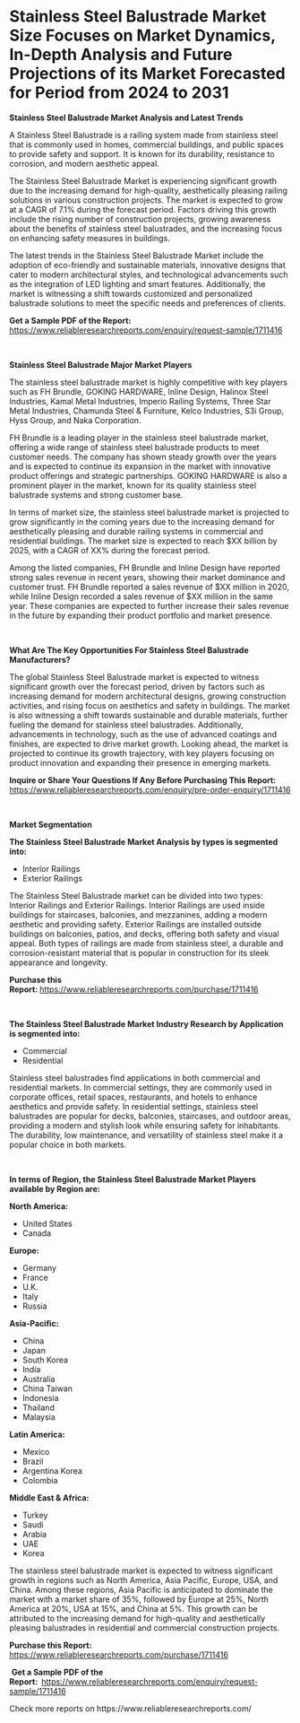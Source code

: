 <p><h1>Stainless Steel Balustrade Market Size Focuses on Market Dynamics, In-Depth Analysis and Future Projections of its Market Forecasted for Period from 2024 to 2031</h1></p><p><strong>Stainless Steel Balustrade Market Analysis and Latest Trends</strong></p>
<p><p>A Stainless Steel Balustrade is a railing system made from stainless steel that is commonly used in homes, commercial buildings, and public spaces to provide safety and support. It is known for its durability, resistance to corrosion, and modern aesthetic appeal.</p><p>The Stainless Steel Balustrade Market is experiencing significant growth due to the increasing demand for high-quality, aesthetically pleasing railing solutions in various construction projects. The market is expected to grow at a CAGR of 7.1% during the forecast period. Factors driving this growth include the rising number of construction projects, growing awareness about the benefits of stainless steel balustrades, and the increasing focus on enhancing safety measures in buildings.</p><p>The latest trends in the Stainless Steel Balustrade Market include the adoption of eco-friendly and sustainable materials, innovative designs that cater to modern architectural styles, and technological advancements such as the integration of LED lighting and smart features. Additionally, the market is witnessing a shift towards customized and personalized balustrade solutions to meet the specific needs and preferences of clients.</p></p>
<p><strong>Get a Sample PDF of the Report:&nbsp;</strong> <a href="https://www.reliableresearchreports.com/enquiry/request-sample/1711416">https://www.reliableresearchreports.com/enquiry/request-sample/1711416</a></p>
<p>&nbsp;</p>
<p><strong>Stainless Steel Balustrade Major Market Players</strong></p>
<p><p>The stainless steel balustrade market is highly competitive with key players such as FH Brundle, GOKING HARDWARE, Inline Design, Halinox Steel Industries, Kamal Metal Industries, Imperio Railing Systems, Three Star Metal Industries, Chamunda Steel & Furniture, Kelco Industries, S3i Group, Hyss Group, and Naka Corporation.</p><p>FH Brundle is a leading player in the stainless steel balustrade market, offering a wide range of stainless steel balustrade products to meet customer needs. The company has shown steady growth over the years and is expected to continue its expansion in the market with innovative product offerings and strategic partnerships. GOKING HARDWARE is also a prominent player in the market, known for its quality stainless steel balustrade systems and strong customer base.</p><p>In terms of market size, the stainless steel balustrade market is projected to grow significantly in the coming years due to the increasing demand for aesthetically pleasing and durable railing systems in commercial and residential buildings. The market size is expected to reach $XX billion by 2025, with a CAGR of XX% during the forecast period.</p><p>Among the listed companies, FH Brundle and Inline Design have reported strong sales revenue in recent years, showing their market dominance and customer trust. FH Brundle reported a sales revenue of $XX million in 2020, while Inline Design recorded a sales revenue of $XX million in the same year. These companies are expected to further increase their sales revenue in the future by expanding their product portfolio and market presence.</p></p>
<p>&nbsp;</p>
<p><strong>What Are The Key Opportunities For Stainless Steel Balustrade Manufacturers?</strong></p>
<p><p>The global Stainless Steel Balustrade market is expected to witness significant growth over the forecast period, driven by factors such as increasing demand for modern architectural designs, growing construction activities, and rising focus on aesthetics and safety in buildings. The market is also witnessing a shift towards sustainable and durable materials, further fueling the demand for stainless steel balustrades. Additionally, advancements in technology, such as the use of advanced coatings and finishes, are expected to drive market growth. Looking ahead, the market is projected to continue its growth trajectory, with key players focusing on product innovation and expanding their presence in emerging markets.</p></p>
<p><strong>Inquire or Share Your Questions If Any Before Purchasing This Report:</strong> <a href="https://www.reliableresearchreports.com/enquiry/pre-order-enquiry/1711416">https://www.reliableresearchreports.com/enquiry/pre-order-enquiry/1711416</a></p>
<p>&nbsp;</p>
<p><strong>Market Segmentation</strong></p>
<p><strong>The Stainless Steel Balustrade Market Analysis by types is segmented into:</strong></p>
<p><ul><li>Interior Railings</li><li>Exterior Railings</li></ul></p>
<p><p>The Stainless Steel Balustrade market can be divided into two types: Interior Railings and Exterior Railings. Interior Railings are used inside buildings for staircases, balconies, and mezzanines, adding a modern aesthetic and providing safety. Exterior Railings are installed outside buildings on balconies, patios, and decks, offering both safety and visual appeal. Both types of railings are made from stainless steel, a durable and corrosion-resistant material that is popular in construction for its sleek appearance and longevity.</p></p>
<p><strong>Purchase this Report:&nbsp;</strong><a href="https://www.reliableresearchreports.com/purchase/1711416">https://www.reliableresearchreports.com/purchase/1711416</a></p>
<p>&nbsp;</p>
<p><strong>The Stainless Steel Balustrade Market Industry Research by Application is segmented into:</strong></p>
<p><ul><li>Commercial</li><li>Residential</li></ul></p>
<p><p>Stainless steel balustrades find applications in both commercial and residential markets. In commercial settings, they are commonly used in corporate offices, retail spaces, restaurants, and hotels to enhance aesthetics and provide safety. In residential settings, stainless steel balustrades are popular for decks, balconies, staircases, and outdoor areas, providing a modern and stylish look while ensuring safety for inhabitants. The durability, low maintenance, and versatility of stainless steel make it a popular choice in both markets.</p></p>
<p>&nbsp;</p>
<p><strong>In terms of Region, the Stainless Steel Balustrade Market Players available by Region are:</strong></p>
<p>
    <p> <strong> North America: </strong>
        <ul>
            <li>United States</li>
            <li>Canada</li>
        </ul>
        </p> 
    <p> <strong> Europe: </strong>
        <ul>
            <li>Germany</li>
            <li>France</li>
            <li>U.K.</li>
            <li>Italy</li>
            <li>Russia</li>
        </ul>
        </p> 
    <p> <strong> Asia-Pacific: </strong>
        <ul>
            <li>China</li>
            <li>Japan</li>
            <li>South Korea</li>
            <li>India</li>
            <li>Australia</li>
            <li>China Taiwan</li>
            <li>Indonesia</li>
            <li>Thailand</li>
            <li>Malaysia</li>
        </ul>
        </p> 
    <p> <strong> Latin America: </strong>
        <ul>
            <li>Mexico</li>
            <li>Brazil</li>
            <li>Argentina Korea</li>
            <li>Colombia</li>
        </ul>
        </p> 
    <p> <strong> Middle East & Africa: </strong>
        <ul>
            <li>Turkey</li>
            <li>Saudi</li>
            <li>Arabia</li>
            <li>UAE</li>
            <li>Korea</li>
        </ul>
    </p>
    </p>
<p><p>The stainless steel balustrade market is expected to witness significant growth in regions such as North America, Asia Pacific, Europe, USA, and China. Among these regions, Asia Pacific is anticipated to dominate the market with a market share of 35%, followed by Europe at 25%, North America at 20%, USA at 15%, and China at 5%. This growth can be attributed to the increasing demand for high-quality and aesthetically pleasing balustrades in residential and commercial construction projects.</p></p>
<p><strong>Purchase this Report: </strong><a href="https://www.reliableresearchreports.com/purchase/1711416">https://www.reliableresearchreports.com/purchase/1711416</a></p>
<p>&nbsp;<strong>Get a Sample PDF of the Report:&nbsp;&nbsp;</strong><a href="https://www.reliableresearchreports.com/enquiry/request-sample/1711416">https://www.reliableresearchreports.com/enquiry/request-sample/1711416</a></p>
<p><strong></strong></p>
<p>Check more reports on https://www.reliableresearchreports.com/</p>